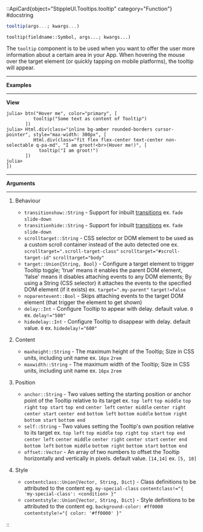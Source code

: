 

::ApiCard{object="StippleUI.Tooltips.tooltip" category="Function"}
#docstring


```julia
tooltip(args...; kwargs...)
```


```
tooltip(fieldname::Symbol, args...; kwargs...)
```

The `tooltip` component is to be used when you want to offer the user more information about a certain area in your App. When hovering the mouse over the target element (or quickly tapping on mobile platforms), the tooltip will appear.

---

**Examples**

---

**View**

```julia-repl
julia> btn("Hover me", color="primary", [
          tooltip("Some text as content of Tooltip")
       ])
julia> Html.div(class="inline bg-amber rounded-borders cursor-pointer", style="max-width: 300px", [
          Html.div(class="fit flex flex-center text-center non-selectable q-pa-md", "I am groot!<br>(Hover me!)", [
            tooltip("I am groot!")
       ])
julia> 
])
```

---

**Arguments**

---

1. Behaviour

      * `transitionshow::String` - Support for inbuilt [transitions](https://v1.quasar.dev/options/transitions) ex. `fade` `slide-down`
      * `transitionhide::String` - Support for inbuilt [transitions](https://v1.quasar.dev/options/transitions) ex. `fade` `slide-down`
      * `scrolltarget::String` - CSS selector or DOM element to be used as a custom scroll container instead of the auto detected one ex. `scrolltarget=".scroll-target-class"` `scrolltarget="#scroll-target-id"` `scrolltarget="body"`
      * `target::Union{String, Bool}` - Configure a target element to trigger Tooltip toggle; 'true' means it enables the parent DOM element, 'false' means it disables attaching events to any DOM elements; By using a String (CSS selector) it attaches the events to the specified DOM element (if it exists) ex. `target=".my-parent"` `target!=false`
      * `noparentevent::Bool` - Skips attaching events to the target DOM element (that trigger the element to get shown)
      * `delay::Int` - Configure Tooltip to appear with delay. default value. `0` ex. `delay!="500"`
      * `hidedelay::Int` - Configure Tooltip to disappear with delay. default value. `0` ex. `hidedelay!="600"`
2. Content

      * `maxheight::String` - The maximum height of the Tooltip; Size in CSS units, including unit name ex. `16px` `2rem`
      * `maxwidth::String` - The maximum width of the Tooltip; Size in CSS units, including unit name ex. `16px` `2rem`
3. Position

      * `anchor::String` - Two values setting the starting position or anchor point of the Tooltip relative to its target ex. `top left` `top middle` `top right` `top start` `top end` `center left` `center middle` `center right` `center start` `center end` `bottom left` `bottom middle` `bottom right` `bottom start` `bottom end`
      * `self::String` - Two values setting the Tooltip's own position relative to its target ex. `top left` `top middle` `top right` `top start` `top end` `center left` `center middle` `center right` `center start` `center end` `bottom left` `bottom middle` `bottom right` `bottom start` `bottom end`
      * `offset::Vector` - An array of two numbers to offset the Tooltip horizontally and vertically in pixels. default value. `[14,14]` ex. `[5, 10]`
4. Style

      * `contentclass::Union{Vector, String, Dict}` - Class definitions to be attributed to the content eg. `my-special-class` `contentclass!="{ 'my-special-class': <condition> }"`
      * `contentstyle::Union{Vector, String, Dict}` - Style definitions to be attributed to the content eg. `background-color: #ff0000` `contentstyle!="{ color: '#ff0000' }"`

::
